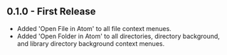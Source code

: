 ## 0.1.0 - First Release
+ Added 'Open File in Atom' to all file context menues.
+ Added 'Open Folder in Atom' to all directories, directory background, and library directory background context menues.

